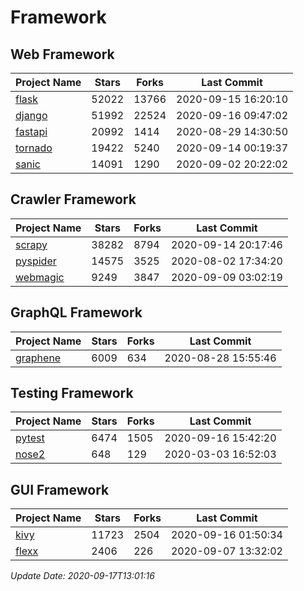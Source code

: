 # Framework

## Web Framework

| Project Name | Stars | Forks | Last Commit |
| ------------ | ----- | ----- | ----------- |
| [flask](https://github.com/pallets/flask) | 52022 | 13766 | 2020-09-15 16:20:10 |
| [django](https://github.com/django/django) | 51992 | 22524 | 2020-09-16 09:47:02 |
| [fastapi](https://github.com/tiangolo/fastapi) | 20992 | 1414 | 2020-08-29 14:30:50 |
| [tornado](https://github.com/tornadoweb/tornado) | 19422 | 5240 | 2020-09-14 00:19:37 |
| [sanic](https://github.com/huge-success/sanic) | 14091 | 1290 | 2020-09-02 20:22:02 |

## Crawler Framework

| Project Name | Stars | Forks | Last Commit |
| ------------ | ----- | ----- | ----------- |
| [scrapy](https://github.com/scrapy/scrapy) | 38282 | 8794 | 2020-09-14 20:17:46 |
| [pyspider](https://github.com/binux/pyspider) | 14575 | 3525 | 2020-08-02 17:34:20 |
| [webmagic](https://github.com/code4craft/webmagic) | 9249 | 3847 | 2020-09-09 03:02:19 |

## GraphQL Framework

| Project Name | Stars | Forks | Last Commit |
| ------------ | ----- | ----- | ----------- |
| [graphene](https://github.com/graphql-python/graphene) | 6009 | 634 | 2020-08-28 15:55:46 |

## Testing Framework

| Project Name | Stars | Forks | Last Commit |
| ------------ | ----- | ----- | ----------- |
| [pytest](https://github.com/pytest-dev/pytest) | 6474 | 1505 | 2020-09-16 15:42:20 |
| [nose2](https://github.com/nose-devs/nose2) | 648 | 129 | 2020-03-03 16:52:03 |

## GUI Framework

| Project Name | Stars | Forks | Last Commit |
| ------------ | ----- | ----- | ----------- |
| [kivy](https://github.com/kivy/kivy) | 11723 | 2504 | 2020-09-16 01:50:34 |
| [flexx](https://github.com/flexxui/flexx) | 2406 | 226 | 2020-09-07 13:32:02 |

*Update Date: 2020-09-17T13:01:16*